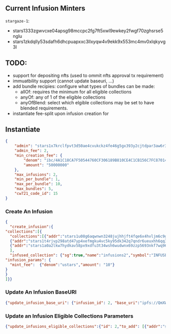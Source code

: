 
## Current Infusion Minters
 `stargaze-1`:
- stars1333zgwvcxe04apsg98mccpc2fg7ft5xwl9ewkey2fwgf70zghsrse5nglu
- stars1zkdqlly53sdafh6dhcpuapxxc3llxyqw4v9ekk9x553mc4mv0xlqkyvg3l


## TODO: 
- support for depositing nfts (used to ommit nfts approval tx requirement)
- immuatbility support (cannot update baseuri, ...)
- add bundle recipies: configure what types of bundles can be made:
  - allOf: requires the minimum for all eligible collections
  - anyOf: any of 1 of the eligible collections
  - anyOfBlend: select which elgible collections may be set to have blended requirements.
- instantiate fee-split upon infusion creation for 

## Instantiate
```json
{
    "admin": "stars1x7krclfpvt3d50ae4cvukckz4fe46g5gx393y2cjtdpar3aw6r3q3g8pd0",
    "admin_fee": 2,
    "min_creation_fee": {
        "denom": "ibc/4A1C18CA7F50544760CF306189B810CE4C1CB156C7FC870143D401FE7280E591",
        "amount": "50000000"
    },
    "max_infusions": 2,
    "min_per_bundle": 1,
    "max_per_bundle": 10,
    "max_bundles": 5,
    "cw721_code_id": 15
}
```

### Create  An Infusion
```json
{
  "create_infusion":{
"collections":[{
  "collections":[{"addr":"stars1u08g6aqwnwn3248jujhhjft4fqe6x4hvljm6c9glf6sj9tc8r6jshteaqm","min_req":2},
  {"addr":"stars1t4rjvp298atd47yp4xefmgku4vc5ky95dk342q7qndr6ueuxhh6qq3yte6","min_req":1},
  {"addr":"stars1a0a2lkw7hydkav58px9xdfu3t34wsh6wudwnx69zzp5693nkf7wq96fx97","min_req":2},
  ],
  "infused_collection": {"sg":true,"name":"infusions2","symbol":"INFUSE2","base_uri":"ipfs://xyz","num_tokens": 7000},
"infusion_params": {
  "mint_fee":  {"denom":"ustars","amount": "10"}
}
}
]}}
```

###  Update An Infusion BaseURI
```json
{"update_infusion_base_uri": {"infusion_id": 2, "base_uri":"ipfs://QmXWasD3MnpSUNxva3aARnTxVb3hHcb59yMBQ4VRWKw1oB"}}
```


### Update an Infusion Eligible Collections Parameters
```json
{"update_infusions_eligible_collections":{"id": 2,"to_add": [{"addr":"stars156x86uprzaj04v7qwnpl8djj5jws3gn73jz08qkydmkd0c0lp6gqv575pm","min_req":3,"max_req":3,"payment_substitute":{"denom":"ustars","amount":"10000000000"}}],"to_remove":[]}}
```